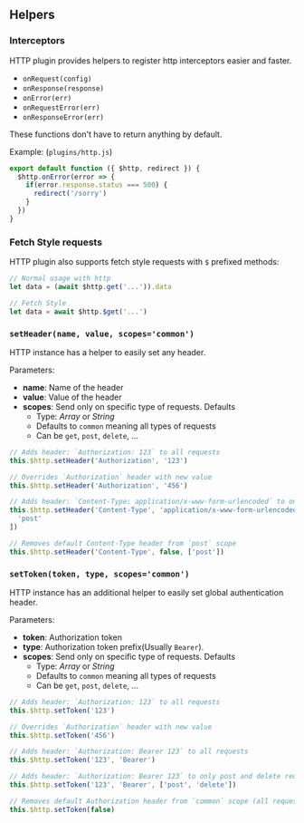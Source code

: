 ## Helpers

### Interceptors

HTTP plugin provides helpers to register http interceptors easier and faster.

- `onRequest(config)`
- `onResponse(response)`
- `onError(err)`
- `onRequestError(err)`
- `onResponseError(err)`

These functions don't have to return anything by default.

Example: (`plugins/http.js`)

```js
export default function ({ $http, redirect }) {
  $http.onError(error => {
    if(error.response.status === 500) {
      redirect('/sorry')
    }
  })
}
```

### Fetch Style requests

HTTP plugin also supports fetch style requests with `$` prefixed methods:

```js
// Normal usage with http
let data = (await $http.get('...')).data

// Fetch Style
let data = await $http.$get('...')
```

### `setHeader(name, value, scopes='common')`

HTTP instance has a helper to easily set any header.

Parameters:

* **name**: Name of the header
* **value**: Value of the header
* **scopes**: Send only on specific type of requests. Defaults
  * Type: _Array_ or _String_
  * Defaults to `common` meaning all types of requests
  * Can be `get`, `post`, `delete`, ...

```js
// Adds header: `Authorization: 123` to all requests
this.$http.setHeader('Authorization', '123')

// Overrides `Authorization` header with new value
this.$http.setHeader('Authorization', '456')

// Adds header: `Content-Type: application/x-www-form-urlencoded` to only post requests
this.$http.setHeader('Content-Type', 'application/x-www-form-urlencoded', [
  'post'
])

// Removes default Content-Type header from `post` scope
this.$http.setHeader('Content-Type', false, ['post'])
```

### `setToken(token, type, scopes='common')`

HTTP instance has an additional helper to easily set global authentication header.

Parameters:

* **token**: Authorization token
* **type**: Authorization token prefix(Usually `Bearer`).
* **scopes**: Send only on specific type of requests. Defaults
  * Type: _Array_ or _String_
  * Defaults to `common` meaning all types of requests
  * Can be `get`, `post`, `delete`, ...

```js
// Adds header: `Authorization: 123` to all requests
this.$http.setToken('123')

// Overrides `Authorization` header with new value
this.$http.setToken('456')

// Adds header: `Authorization: Bearer 123` to all requests
this.$http.setToken('123', 'Bearer')

// Adds header: `Authorization: Bearer 123` to only post and delete requests
this.$http.setToken('123', 'Bearer', ['post', 'delete'])

// Removes default Authorization header from `common` scope (all requests)
this.$http.setToken(false)
```
